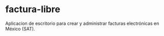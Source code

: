 # factura-libre
Aplicacion de escritorio para crear y administrar facturas electrónicas en México (SAT).
